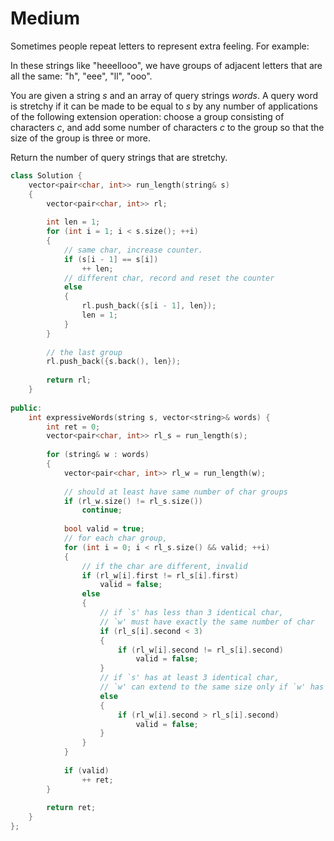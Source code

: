 # Medium

Sometimes people repeat letters to represent extra feeling. For example:

In these strings like "heeellooo", we have groups of adjacent letters that are all the same: "h", "eee", "ll", "ooo".

You are given a string $s$ and an array of query strings $words$. A query word is stretchy if it can be made to be equal to $s$ by any number of applications of the following extension operation: choose a group consisting of characters $c$, and add some number of characters $c$ to the group so that the size of the group is three or more.

Return the number of query strings that are stretchy.

```cpp
class Solution {
    vector<pair<char, int>> run_length(string& s)
    {
        vector<pair<char, int>> rl;
        
        int len = 1;
        for (int i = 1; i < s.size(); ++i)
        {
            // same char, increase counter.
            if (s[i - 1] == s[i])
                ++ len;
            // different char, record and reset the counter
            else
            {
                rl.push_back({s[i - 1], len});
                len = 1;
            }
        }
        
        // the last group
        rl.push_back({s.back(), len});
        
        return rl;
    }
    
public:
    int expressiveWords(string s, vector<string>& words) {
        int ret = 0;
        vector<pair<char, int>> rl_s = run_length(s);
        
        for (string& w : words)
        {
            vector<pair<char, int>> rl_w = run_length(w);
            
            // should at least have same number of char groups
            if (rl_w.size() != rl_s.size())
                continue;
            
            bool valid = true;
            // for each char group, 
            for (int i = 0; i < rl_s.size() && valid; ++i)
            {
                // if the char are different, invalid
                if (rl_w[i].first != rl_s[i].first)
                    valid = false;
                else
                {
                    // if `s' has less than 3 identical char, 
                    // `w' must have exactly the same number of char
                    if (rl_s[i].second < 3)
                    {
                        if (rl_w[i].second != rl_s[i].second)
                            valid = false;
                    }
                    // if `s' has at least 3 identical char,
                    // `w' can extend to the same size only if `w' has fewer or equal number of char
                    else
                    {
                        if (rl_w[i].second > rl_s[i].second)
                            valid = false;
                    }
                }
            }
            
            if (valid)
                ++ ret;
        }
        
        return ret;
    }
};
```
